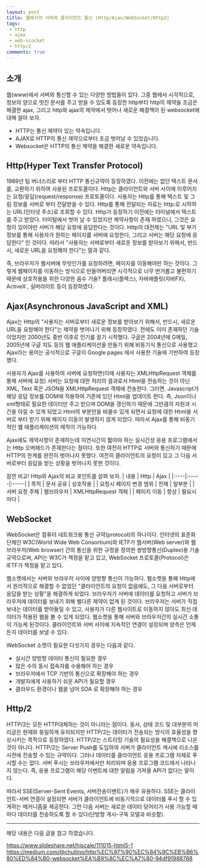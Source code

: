 ```yaml
---
layout: post
title: 웹에서의 서버와 클라이언트 통신 (Http/Ajax/WebSocket/Http2)
tags:
 - http
 - ajax
 - web-scocket
 - http/2
comments: true
---
```


## 소개
웹(www)에서 서버와 통신할 수 있는 다양한 방법들이 있다. 그중 웹에서 시각적으로, 정보의 양으로 멋진 문서를 주고 받을 수 있도록 등장한 http부터 http의 제약을 조금은 해결한 ajax, 그리고 http와 ajax의 제약에서 벗어나 새로운 해결책이 된 websocket에 대해 알아 보자.

- HTTP는 통신 제약이 있는 약속입니다.
- AJAX로 HTTP의 통신 제약으로부터 조금 벗어날 수 있었습니다.
- Websocket은 HTTP의 통신 제약을 해결한 새로운 약속입니다.


## Http(Hyper Text Transfer Protocol)
1989년 팀 버너스리로 부터 HTTP 통신규약이 등장하였다. 이전에는 없던 텍스트 문서를, 교환하기 위하여 사용된 프로토콜이다. Http는 클라이언트와 서버 사이에 이루어지는 요청/응답(request/response) 프로토콜이다. 사용자는 Http를 통해 텍스트 및 그림 정보를 서버로 부터 전달받을 수 있다. Http를 통해 전달되는 자료는 http:로 시작하는 URL(인터넷 주소)로 조회할 수 있다. Http가 등장하기 이전에는 터미널에서 텍스트를 주고 받았다. 터미털에서 벗어 날 수 있었지만 제약사항이 존재 하였으니, 그것은 요청이 있어야만 서버가 해당 요청에 응답한다는 것이다. Http의 대전제는 "URL 및 부가정보를 통해 사용자가 원하는 페이지를 서버에 요청한다, 그리고 서버는 해당 요청에 응답한다" 인 것이다. 따라서 "사용자는 서버로부터 새로운 정보를 받아보기 위해서, 반드시, 새로운 URL을 요청해야 한다"는 말과 같다.

즉, 브라우저가 웹서버에 무엇인가를 요청하려면, 페이지를 이동해야만 하는 것이다. 그렇게 웹페이지를 이동하는 방식으로 만들어버리면 시각적으로 너무 번거롭고 불편하기 때문에 상호작용을 위한 다양한 꼼수 기술? 플래시(플렉스), 자바애플릿(자바FX), ActiveX , 실버라이트 등이 등장하였다.


## Ajax(Asynchronous JavaScript and XML)
Ajax는 Http의 "사용자는 서버로부터 새로운 정보를 받아보기 위해서, 반드시, 새로운 URL을 요청해야 한다"는 제약을 벗어나기 위해 등장하였다. 전에도 이미 존재하던 기술이었지만 2000년도 중반 이후로 인기를 끌기 시작했다. 구글은 2004년에 G메일, 2005년에 구글 지도 등의 웹 애플리케이션을 만들기 위해 비동기식 통신으로 사용했고 Ajax라는 용어는 공식적으로 구글이 Google pages 에서 사용한 기술에 기반하여 등장했다. 

사용자가 Ajax를 사용하여 서버에 요청하면(이때 사용자는 XMLHttpRequest 객체를 통해 서버에 요청) 서버는 요청에 대한 처리의 결과로서 Html을 전송하는 것이 아닌 XML, Text 혹은 JSON을 XMLHttpRequest 객체에 전송한다. 그러면, Javascript가 해당 응답 정보를 DOM에 적용하여 기존에 있던 Html을 업데이트 한다. 즉, Json이나 xml형태로 필요한 데이터만 주고 받으며 DOM을 갱신하기 때문에 그만큼의 자원과 시간을 아낄 수 있게 되었고 Html의 부분만을 바꿀수 있게 되면서 요청에 대한 Html을 서버로 부터 받기 위해 페이지 이동이 발생하지 않게 되었다. 따라서 Ajax를 통해 비동기적인 웹 애플리케이션의 제작이 가능하다. 

Ajax에도 제약사항이 존재하는데 지연시간이 짧아야 하는 실시간성 응용 프로그램에서는 Http 오버헤드가 존재한다는 점이다. 또한 여전히 HTTP로 서버와 통신하기 때문에 HTTP의 한계를 완전히 벗어나지 못했다. 여전히 클라이언트의 요청이 있고 그 다음 서버로부터 응답을 받는 상황을 벗어나지 못한 것이다. 

잠깐 비교! Http와 Ajax의 비교 포인트를 살펴 보자.
| 내용 | Http | Ajax |
|:----|:-----|:-----|
| 목적 | 문서 공유 | 상호작용 | 
| 요청시 페이지 변경 범위 | 전체 | 일부분 |
| 서버 요청 주체 | 웹브라우저 | XMLHttpRequest 객체 |
| 페이지 이동 | 항상 | 필요시마다 |

## WebSocket

WebSocket은 컴퓨터 네트워크용 통신 규약(protocol)의 하나이다. 인터넷의 표준화 단체인 W3C(World Wide Web Consortium)와 IETF가 웹서버(Web server)와 웹브라우저(Web browser) 간의 통신을 위한 규정을 정의한 쌍방향통신(Duplex)용 기술 규약으로써, API는 W3C가 책정을 맡고 있고, WebSocket 프로토콜(Protocol)은 IETF가 책정을 맡고 있다.

웹소켓에서는 서버와 브라우저 사이에 양방향 통신이 가능하다. 웹소켓을 통해 Http에서 원리적으로 해결할 수 없었던 "클라이언트의 요청이 없음에도, 그 다음 서버로부터 응답을 받는 상황"을 해결하게 되었다. 브라우저가 서버에 데이터를 요청하고 서버가 브라우저에 데이터를 보내기 위해 별다른 제약이 없게 된 것이다. 브라우저는 서버가 직접 보내는 데이터를 받아들일 수 있고, 사용자가 다른 웹사이트로 이동하지 않아도 최신 데이터가 적용된 웹을 볼 수 있게 되었다. 웹소켓을 통해 서버와 브라우저간의 실시간 소통이 가능케 된것이다. 클라이언트와 서버 사이에 지속적인 연결이 설정되며 양측은 언제든지 데이터를 보낼 수 있다.

WebSocket 소켓이 필요한 다섯가지 경우는 다음과 같다.
- 실시간 양방향 데이터 통신이 필요한 경우
- 많은 수의 동시 접속자를 수용해야 하는 경우
- 브라우저에서 TCP 기반의 통신으로 확장해야 하는 경우
- 개발자에게 사용하기 쉬운 API가 필요할 경우
- 클라우드 환경이나 웹을 넘어 SOA 로 확장해야 하는 경우

 
## Http/2

HTTP/2는 모든 HTTP대체하는 것이 아니라는 점이다. 동사, 상태 코드 및 대부분의 머리글은 현재와 동일하게 유지되지만 HTTP/2는 데이터가 전송되는 방식의 효율성을 향상시키는 목적으로 등장하였다. HTTP/2는 스트리밍 기술의 필요성을 해결책으로 나온것이 아니다. HTTP/2는 Server Push를 도입하여 서버가 클라이언트 캐시에 리소스를 사전에 전송할 수 있는 규약이다. 그러나 데이터를 클라이언트 응용 프로그램 자체로 푸시할 수는 없다. 서버 푸시는 브라우저에서만 처리되며 응용 프로그램 코드에서 나타나지 않는다. 즉, 응용 프로그램이 해당 이벤트에 대한 알림을 가져올 API가 없다는 말이다. 

따라서 SSE(Server-Sent Events, 서버전송이벤트)가 매우 유용하다. SSE는 클라이언트-서버 연결이 설정되면 서버가 클라이언트에 비동기적으로 데이터를 푸시 할 수 있게하는 메커니즘을 제공한다. 그런 다음 서버는 새로운 데이터 덩어리가 사용 가능할 때마다 데이터를 전송하도록 할 수 있다(단방향 게시-구독 모델과 비슷함). 




----
해당 내용은 다음 글을 참고 하였습니다.

https://www.slideshare.net/hiscale/111015-html5-1
https://medium.com/@chullino/http%EC%97%90%EC%84%9C%EB%B6%80%ED%84%B0-websocket%EA%B9%8C%EC%A7%80-94df91988788